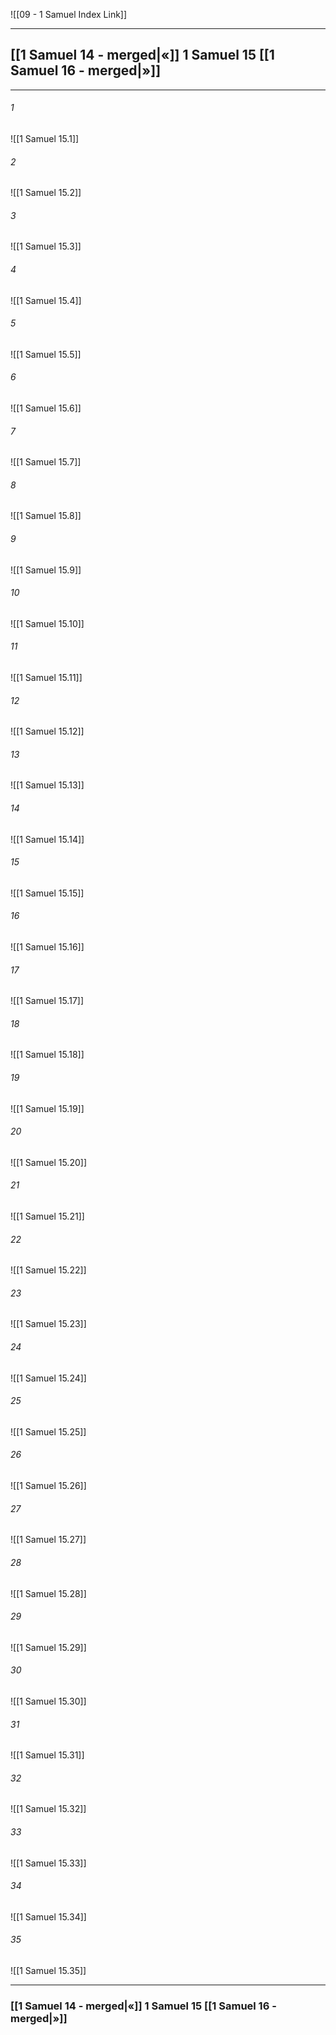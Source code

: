 ![[09 - 1 Samuel Index Link]]

---
##  [[1 Samuel 14 - merged|«]] 1 Samuel 15 [[1 Samuel 16 - merged|»]]

---

###### 1
![[1 Samuel 15.1]] 

###### 2
![[1 Samuel 15.2]] 

###### 3
![[1 Samuel 15.3]] 

###### 4
![[1 Samuel 15.4]]

###### 5 
![[1 Samuel 15.5]] 

###### 6
![[1 Samuel 15.6]] 

###### 7
![[1 Samuel 15.7]] 

###### 8
![[1 Samuel 15.8]] 

###### 9
![[1 Samuel 15.9]] 

###### 10
![[1 Samuel 15.10]] 

###### 11
![[1 Samuel 15.11]] 

###### 12
![[1 Samuel 15.12]]

###### 13
![[1 Samuel 15.13]] 

###### 14
![[1 Samuel 15.14]] 

###### 15
![[1 Samuel 15.15]]

###### 16
![[1 Samuel 15.16]] 

###### 17
![[1 Samuel 15.17]]

###### 18
![[1 Samuel 15.18]] 

###### 19
![[1 Samuel 15.19]] 

###### 20
![[1 Samuel 15.20]]

###### 21
![[1 Samuel 15.21]] 

###### 22
![[1 Samuel 15.22]] 

###### 23
![[1 Samuel 15.23]]

###### 24
![[1 Samuel 15.24]] 

###### 25
![[1 Samuel 15.25]]

###### 26
![[1 Samuel 15.26]] 

###### 27
![[1 Samuel 15.27]] 

###### 28
![[1 Samuel 15.28]]

###### 29
![[1 Samuel 15.29]] 

###### 30
![[1 Samuel 15.30]] 

###### 31
![[1 Samuel 15.31]] 

###### 32
![[1 Samuel 15.32]] 

###### 33
![[1 Samuel 15.33]]

###### 34
![[1 Samuel 15.34]] 

###### 35
![[1 Samuel 15.35]]


---
###  [[1 Samuel 14 - merged|«]] 1 Samuel 15 [[1 Samuel 16 - merged|»]]